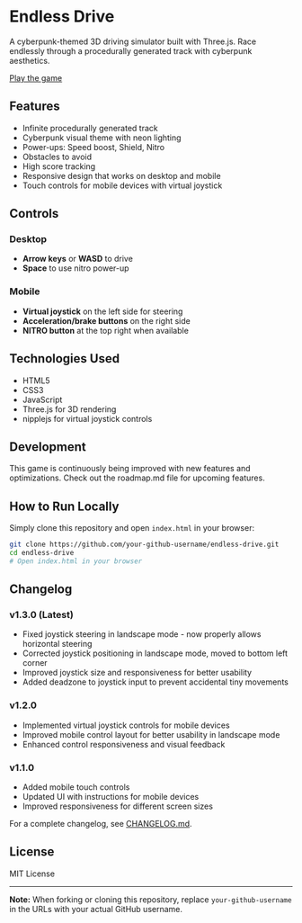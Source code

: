 # Endless Drive

A cyberpunk-themed 3D driving simulator built with Three.js. Race endlessly through a procedurally generated track with cyberpunk aesthetics.

[Play the game](https://screech24.github.io/Endless-Drive/)

## Features

- Infinite procedurally generated track
- Cyberpunk visual theme with neon lighting
- Power-ups: Speed boost, Shield, Nitro
- Obstacles to avoid
- High score tracking
- Responsive design that works on desktop and mobile
- Touch controls for mobile devices with virtual joystick

## Controls

### Desktop
- **Arrow keys** or **WASD** to drive
- **Space** to use nitro power-up

### Mobile
- **Virtual joystick** on the left side for steering
- **Acceleration/brake buttons** on the right side
- **NITRO button** at the top right when available

## Technologies Used

- HTML5
- CSS3
- JavaScript
- Three.js for 3D rendering
- nipplejs for virtual joystick controls

## Development

This game is continuously being improved with new features and optimizations. Check out the roadmap.md file for upcoming features.

## How to Run Locally

Simply clone this repository and open `index.html` in your browser:

```bash
git clone https://github.com/your-github-username/endless-drive.git
cd endless-drive
# Open index.html in your browser
```

## Changelog

### v1.3.0 (Latest)
- Fixed joystick steering in landscape mode - now properly allows horizontal steering
- Corrected joystick positioning in landscape mode, moved to bottom left corner
- Improved joystick size and responsiveness for better usability
- Added deadzone to joystick input to prevent accidental tiny movements

### v1.2.0
- Implemented virtual joystick controls for mobile devices
- Improved mobile control layout for better usability in landscape mode
- Enhanced control responsiveness and visual feedback

### v1.1.0
- Added mobile touch controls
- Updated UI with instructions for mobile devices
- Improved responsiveness for different screen sizes

For a complete changelog, see [CHANGELOG.md](CHANGELOG.md).

## License

MIT License

---
**Note:** When forking or cloning this repository, replace `your-github-username` in the URLs with your actual GitHub username. 